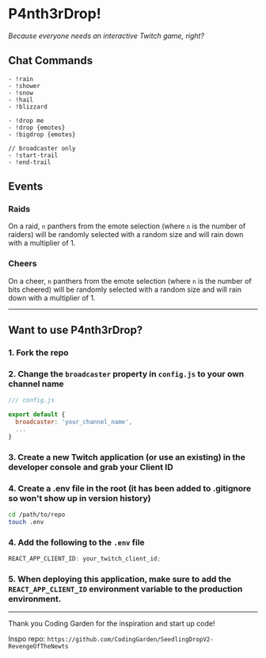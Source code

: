 # P4nth3rDrop!

_Because everyone needs an interactive Twitch game, right?_

## Chat Commands

```
- !rain
- !shower
- !snow
- !hail
- !blizzard

- !drop me
- !drop {emotes}
- !bigdrop {emotes}

// broadcaster only
- !start-trail
- !end-trail
```

## Events

### Raids

On a raid, `n` panthers from the emote selection (where `n` is the number of raiders) will be randomly selected with a random size and will rain down with a multiplier of 1.

### Cheers

On a cheer, `n` panthers from the emote selection (where `n` is the number of bits cheered) will be randomly selected with a random size and will rain down with a multiplier of 1.

---

## Want to use P4nth3rDrop?

### 1. Fork the repo

### 2. Change the `broadcaster` property in `config.js` to your own channel name

```javascript
/// config.js

export default {
  broadcaster: 'your_channel_name',
  ...
}
```

### 3. Create a new Twitch application (or use an existing) in the developer console and grab your Client ID

### 4. Create a .env file in the root (it has been added to .gitignore so won't show up in version history)

```bash
cd /path/to/repo
touch .env
```

### 4. Add the following to the `.env` file

```javascript
REACT_APP_CLIENT_ID: your_twitch_client_id;
```

### 5. When deploying this application, make sure to add the `REACT_APP_CLIENT_ID` environment variable to the production environment.

---

Thank you Coding Garden for the inspiration and start up code!

Inspo repo: `https://github.com/CodingGarden/SeedlingDropV2-RevengeOfTheNewts`
